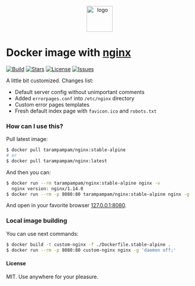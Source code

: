 <p align="center">
  <img alt="logo" src="https://hsto.org/webt/p-/z3/fq/p-z3fqd2gnxryhfy6pfpzlp_woe.png" width="70" height="70" />
</p>

# Docker image with [nginx][nginx]

[![Build][badge_build]][link_build]
[![Stars][badge_pulls]][link_pulls]
[![License][badge_license]][link_license]
[![Issues][badge_issues]][link_issues]

A little bit customized. Changes list:

- Default server config without unimportant comments
- Added `errorpages.conf` into `/etc/nginx` directory
- Custom error pages templates
- Fresh default index page with `favicon.ico` and `robots.txt`

### How can I use this?

Pull latest image:

```bash
$ docker pull tarampampam/nginx:stable-alpine
# or
$ docker pull tarampampam/nginx:latest
```

And then you can:

```bash
$ docker run --rm tarampampam/nginx:stable-alpine nginx -v
  nginx version: nginx/1.14.0
$ docker run --rm -p 8080:80 tarampampam/nginx:stable-alpine nginx -g 'daemon off;'
```

And open in your favorite browser [127.0.0.1:8080](http://127.0.0.1:8080/).

### Local image building

You can use next commands:

```bash
$ docker build -t custom-nginx -f ./Dockerfile.stable-alpine .
$ docker run --rm -p 8080:80 custom-nginx nginx -g 'daemon off;'
```

#### License

MIT. Use anywhere for your pleasure.

[badge_build]:https://img.shields.io/docker/build/tarampampam/nginx.svg?style=flat&maxAge=30
[badge_pulls]:https://img.shields.io/docker/pulls/tarampampam/nginx.svg?style=flat&maxAge=30
[badge_license]:https://img.shields.io/github/license/tarampampam/nginx-docker.svg?style=flat&maxAge=30
[badge_issues]:https://img.shields.io/github/issues/tarampampam/nginx-docker.svg?style=flat&maxAge=30
[link_build]:https://hub.docker.com/r/tarampampam/nginx/builds/
[link_pulls]:https://hub.docker.com/r/tarampampam/nginx/
[link_license]:https://github.com/tarampampam/nginx-docker/blob/master/LICENSE
[link_issues]:https://github.com/tarampampam/nginx-docker/issues
[docker_hub]:https://hub.docker.com/r/tarampampam/nginx-docker/
[nginx]:https://nginx.org/
